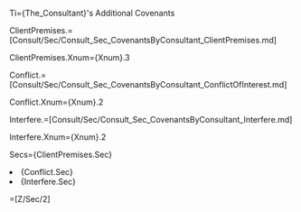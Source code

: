 Ti={The_Consultant}'s Additional Covenants

ClientPremises.=[Consult/Sec/Consult_Sec_CovenantsByConsultant_ClientPremises.md]

ClientPremises.Xnum={Xnum}.3

Conflict.=[Consult/Sec/Consult_Sec_CovenantsByConsultant_ConflictOfInterest.md]

Conflict.Xnum={Xnum}.2

Interfere.=[Consult/Sec/Consult_Sec_CovenantsByConsultant_Interfere.md]

Interfere.Xnum={Xnum}.2

Secs={ClientPremises.Sec}<li>{Conflict.Sec}<li>{Interfere.Sec}

=[Z/Sec/2]